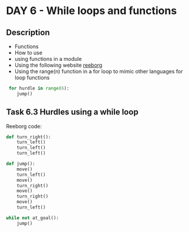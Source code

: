 # DAY 6 - While loops and functions

## Description

* Functions
* How to use
* using functions in a module
* Using the following website [reeborg](https://reeborg.ca/reeborg.html?lang=en&mode=python&menu=worlds%2Fmenus%2Freeborg_intro_en.json&name=Hurdle%201&url=worlds%2Ftutorial_en%2Fhurdle1.json)
* Using the range(n) function in a for loop to mimic other languages for loop functions

```python
 for hurdle in range(6):
    jump()
```

## Task 6.3 Hurdles using a while loop

Reeborg code:

```python
def turn_right():
    turn_left()
    turn_left()
    turn_left()

def jump():
    move()
    turn_left()
    move()
    turn_right()
    move()
    turn_right()
    move()
    turn_left()

while not at_goal():
    jump()
```
